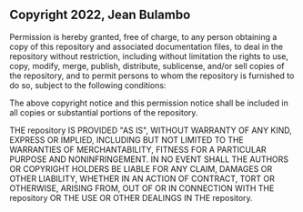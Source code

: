 ## Copyright 2022, Jean Bulambo 

Permission is hereby granted, free of charge, to any person obtaining a copy of this repository and associated
documentation files, to deal in the repository without restriction, including without limitation the rights to use,
copy, modify, merge, publish, distribute, sublicense, and/or sell copies of the repository, and to permit persons to
whom the repository is furnished to do so, subject to the following conditions:

The above copyright notice and this permission notice shall be included in all copies or substantial portions of the
repository.

THE repository IS PROVIDED "AS IS", WITHOUT WARRANTY OF ANY KIND, EXPRESS OR IMPLIED, INCLUDING BUT NOT LIMITED TO THE
WARRANTIES OF MERCHANTABILITY, FITNESS FOR A PARTICULAR PURPOSE AND NONINFRINGEMENT. IN NO EVENT SHALL THE AUTHORS OR
COPYRIGHT HOLDERS BE LIABLE FOR ANY CLAIM, DAMAGES OR OTHER LIABILITY, WHETHER IN AN ACTION OF CONTRACT, TORT OR
OTHERWISE, ARISING FROM, OUT OF OR IN CONNECTION WITH THE repository OR THE USE OR OTHER DEALINGS IN THE repository.